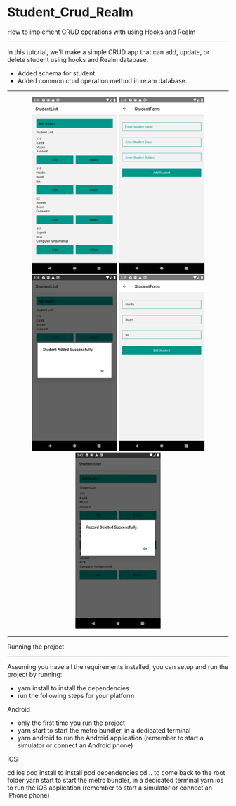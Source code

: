 # Student_Crud_Realm
 
 How to implement CRUD operations with using Hooks and Realm
 <hr />
 In this tutorial, we'll make a simple CRUD app that can add, update, or delete student using hooks and Realm database.
 
 * Added schema for student.
 * Added common crud operation method in relam database.
  <hr />
 <div align="center">
    <img src="src/screenShot/Screenshot_1601719806.png" alt="Screenshot" height="400px width="300px"</img>
    <img src="src/screenShot/Screenshot_1601719693.png" alt="Screenshot" height="400px width="300px"</img>                                     
    <img src="src/screenShot/Screenshot_1601719714.png" alt="Screenshot" height="400px width="300px"</img>
    <img src="src/screenShot/Screenshot_1601719747.png" alt="Screenshot" height="400px width="300px"</img>                                     
    <img src="src/screenShot/Screenshot_1601719935.png" alt="Screenshot" height="400px width="300px"</img> 
</div>
     
<hr />                                                                                                
Running the project
<hr /> 
Assuming you have all the requirements installed, you can setup and run the project by running:

* yarn install to install the dependencies
* run the following steps for your platform

Android

 * only the first time you run the project
 * yarn start to start the metro bundler, in a dedicated terminal
 * yarn android to run the Android application (remember to start a simulator or connect an Android phone)
 
IOS

cd ios
pod install to install pod dependencies
cd .. to come back to the root folder
yarn start to start the metro bundler, in a dedicated terminal
yarn ios to run the iOS application (remember to start a simulator or connect an iPhone phone)
